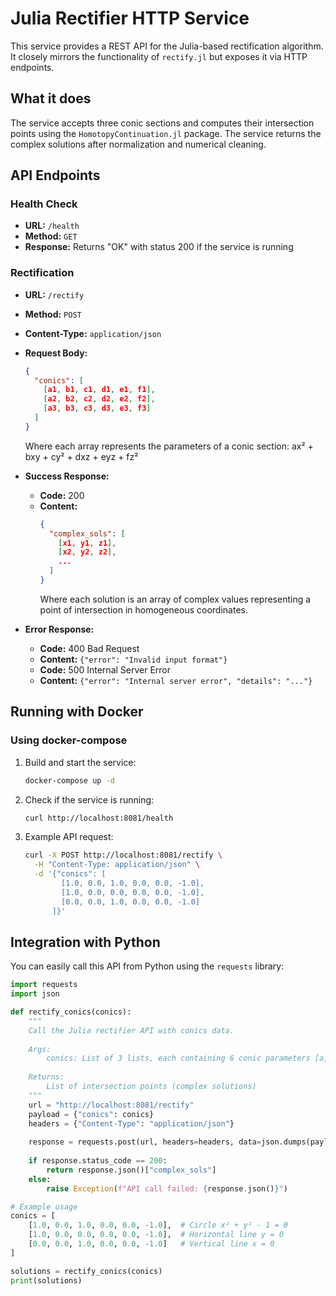 # Julia Rectifier HTTP Service

This service provides a REST API for the Julia-based rectification algorithm. It closely mirrors the functionality of `rectify.jl` but exposes it via HTTP endpoints.

## What it does

The service accepts three conic sections and computes their intersection points using the `HomotopyContinuation.jl` package. The service returns the complex solutions after normalization and numerical cleaning.

## API Endpoints

### Health Check
- **URL:** `/health`
- **Method:** `GET`
- **Response:** Returns "OK" with status 200 if the service is running

### Rectification
- **URL:** `/rectify`
- **Method:** `POST`
- **Content-Type:** `application/json`
- **Request Body:**
  ```json
  {
    "conics": [
      [a1, b1, c1, d1, e1, f1],
      [a2, b2, c2, d2, e2, f2],
      [a3, b3, c3, d3, e3, f3]
    ]
  }
  ```
  Where each array represents the parameters of a conic section: ax² + bxy + cy² + dxz + eyz + fz²

- **Success Response:**
  - **Code:** 200
  - **Content:** 
    ```json
    {
      "complex_sols": [
        [x1, y1, z1],
        [x2, y2, z2],
        ...
      ]
    }
    ```
    Where each solution is an array of complex values representing a point of intersection in homogeneous coordinates.

- **Error Response:**
  - **Code:** 400 Bad Request
  - **Content:** `{"error": "Invalid input format"}`
  - **Code:** 500 Internal Server Error
  - **Content:** `{"error": "Internal server error", "details": "..."}`

## Running with Docker

### Using docker-compose

1. Build and start the service:
   ```bash
   docker-compose up -d
   ```

2. Check if the service is running:
   ```bash
   curl http://localhost:8081/health
   ```

3. Example API request:
   ```bash
   curl -X POST http://localhost:8081/rectify \
     -H "Content-Type: application/json" \
     -d '{"conics": [
           [1.0, 0.0, 1.0, 0.0, 0.0, -1.0],
           [1.0, 0.0, 0.0, 0.0, 0.0, -1.0],
           [0.0, 0.0, 1.0, 0.0, 0.0, -1.0]
         ]}'
   ```

## Integration with Python

You can easily call this API from Python using the `requests` library:

```python
import requests
import json

def rectify_conics(conics):
    """
    Call the Julia rectifier API with conics data.
    
    Args:
        conics: List of 3 lists, each containing 6 conic parameters [a,b,c,d,e,f]
        
    Returns:
        List of intersection points (complex solutions)
    """
    url = "http://localhost:8081/rectify"
    payload = {"conics": conics}
    headers = {"Content-Type": "application/json"}
    
    response = requests.post(url, headers=headers, data=json.dumps(payload))
    
    if response.status_code == 200:
        return response.json()["complex_sols"]
    else:
        raise Exception(f"API call failed: {response.json()}")

# Example usage
conics = [
    [1.0, 0.0, 1.0, 0.0, 0.0, -1.0],  # Circle x² + y² - 1 = 0
    [1.0, 0.0, 0.0, 0.0, 0.0, -1.0],  # Horizontal line y = 0
    [0.0, 0.0, 1.0, 0.0, 0.0, -1.0]   # Vertical line x = 0
]

solutions = rectify_conics(conics)
print(solutions)
``` 